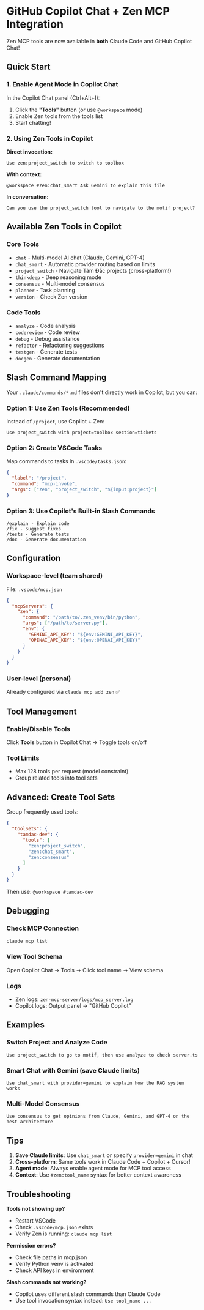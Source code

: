 # GitHub Copilot Chat + Zen MCP Integration

Zen MCP tools are now available in **both** Claude Code and GitHub Copilot Chat!

## Quick Start

### 1. Enable Agent Mode in Copilot Chat

In the Copilot Chat panel (Ctrl+Alt+I):
1. Click the **"Tools"** button (or use `@workspace` mode)
2. Enable Zen tools from the tools list
3. Start chatting!

### 2. Using Zen Tools in Copilot

**Direct invocation:**
```
Use zen:project_switch to switch to toolbox
```

**With context:**
```
@workspace #zen:chat_smart Ask Gemini to explain this file
```

**In conversation:**
```
Can you use the project_switch tool to navigate to the motif project?
```

## Available Zen Tools in Copilot

### Core Tools
- `chat` - Multi-model AI chat (Claude, Gemini, GPT-4)
- `chat_smart` - Automatic provider routing based on limits
- `project_switch` - Navigate Tâm Đắc projects (cross-platform!)
- `thinkdeep` - Deep reasoning mode
- `consensus` - Multi-model consensus
- `planner` - Task planning
- `version` - Check Zen version

### Code Tools
- `analyze` - Code analysis
- `codereview` - Code review
- `debug` - Debug assistance
- `refactor` - Refactoring suggestions
- `testgen` - Generate tests
- `docgen` - Generate documentation

## Slash Command Mapping

Your `.claude/commands/*.md` files don't directly work in Copilot, but you can:

### Option 1: Use Zen Tools (Recommended)
Instead of `/project`, use Copilot + Zen:
```
Use project_switch with project=toolbox section=tickets
```

### Option 2: Create VSCode Tasks
Map commands to tasks in `.vscode/tasks.json`:
```json
{
  "label": "/project",
  "command": "mcp-invoke",
  "args": ["zen", "project_switch", "${input:project}"]
}
```

### Option 3: Use Copilot's Built-in Slash Commands
```
/explain - Explain code
/fix - Suggest fixes
/tests - Generate tests
/doc - Generate documentation
```

## Configuration

### Workspace-level (team shared)
File: `.vscode/mcp.json`
```json
{
  "mcpServers": {
    "zen": {
      "command": "/path/to/.zen_venv/bin/python",
      "args": ["/path/to/server.py"],
      "env": {
        "GEMINI_API_KEY": "${env:GEMINI_API_KEY}",
        "OPENAI_API_KEY": "${env:OPENAI_API_KEY}"
      }
    }
  }
}
```

### User-level (personal)
Already configured via `claude mcp add zen` ✅

## Tool Management

### Enable/Disable Tools
Click **Tools** button in Copilot Chat → Toggle tools on/off

### Tool Limits
- Max 128 tools per request (model constraint)
- Group related tools into tool sets

## Advanced: Create Tool Sets

Group frequently used tools:
```json
{
  "toolSets": {
    "tamdac-dev": {
      "tools": [
        "zen:project_switch",
        "zen:chat_smart",
        "zen:consensus"
      ]
    }
  }
}
```

Then use: `@workspace #tamdac-dev`

## Debugging

### Check MCP Connection
```bash
claude mcp list
```

### View Tool Schema
Open Copilot Chat → Tools → Click tool name → View schema

### Logs
- Zen logs: `zen-mcp-server/logs/mcp_server.log`
- Copilot logs: Output panel → "GitHub Copilot"

## Examples

### Switch Project and Analyze Code
```
Use project_switch to go to motif, then use analyze to check server.ts
```

### Smart Chat with Gemini (save Claude limits)
```
Use chat_smart with provider=gemini to explain how the RAG system works
```

### Multi-Model Consensus
```
Use consensus to get opinions from Claude, Gemini, and GPT-4 on the best architecture
```

## Tips

1. **Save Claude limits**: Use `chat_smart` or specify `provider=gemini` in chat
2. **Cross-platform**: Same tools work in Claude Code + Copilot + Cursor!
3. **Agent mode**: Always enable agent mode for MCP tool access
4. **Context**: Use `#zen:tool_name` syntax for better context awareness

## Troubleshooting

**Tools not showing up?**
- Restart VSCode
- Check `.vscode/mcp.json` exists
- Verify Zen is running: `claude mcp list`

**Permission errors?**
- Check file paths in mcp.json
- Verify Python venv is activated
- Check API keys in environment

**Slash commands not working?**
- Copilot uses different slash commands than Claude Code
- Use tool invocation syntax instead: `Use tool_name ...`
